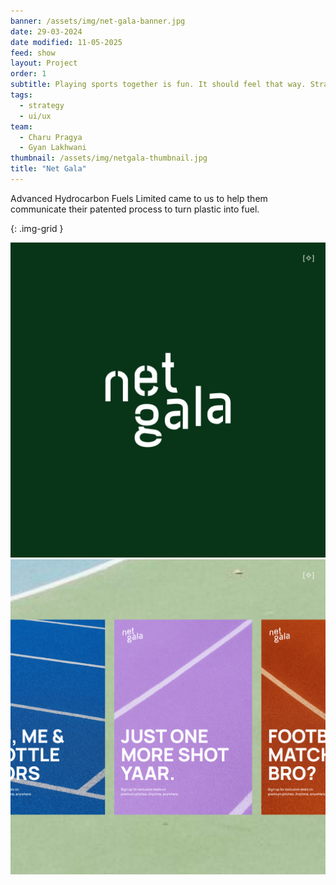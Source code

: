 ```yaml
---
banner: /assets/img/net-gala-banner.jpg
date: 29-03-2024
date modified: 11-05-2025
feed: show
layout: Project
order: 1
subtitle: Playing sports together is fun. It should feel that way. Strategy and User Experience for a sports community and venue booking platform.
tags:
  - strategy
  - ui/ux
team:
  - Charu Pragya
  - Gyan Lakhwani
thumbnail: /assets/img/netgala-thumbnail.jpg
title: "Net Gala"
---
```


Advanced Hydrocarbon Fuels Limited came to us to help them communicate their patented process to turn plastic into fuel.

{: .img-grid }

![](../assets/img/ng-logo.jpg)![](../assets/img/ng-posters.jpg)